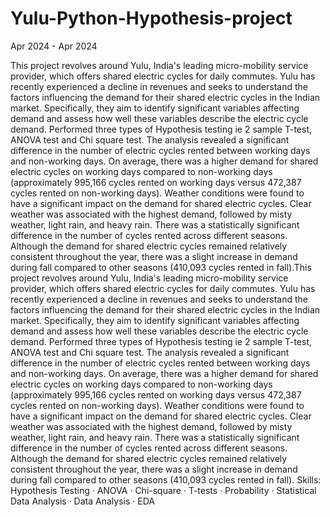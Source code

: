 # Yulu-Python-Hypothesis-project
Apr 2024 - Apr 2024

This project revolves around Yulu, India's leading micro-mobility service provider, which offers shared electric cycles for daily commutes. Yulu has recently experienced a decline in revenues and seeks to understand the factors influencing the demand for their shared electric cycles in the Indian market.
Specifically, they aim to identify significant variables affecting demand and assess how well these variables describe the electric cycle demand.
Performed three types of Hypothesis testing ie 2 sample T-test, ANOVA test and Chi square test.
The analysis revealed a significant difference in the number of electric cycles rented between working days and non-working days. On average, there was a higher demand for shared electric cycles on working days compared to non-working days (approximately 995,166 cycles rented on working days versus 472,387 cycles rented on non-working days).
Weather conditions were found to have a significant impact on the demand for shared electric cycles. Clear weather was associated with the highest demand, followed by misty weather, light rain, and heavy rain.
There was a statistically significant difference in the number of cycles rented across different seasons. Although the demand for shared electric cycles remained relatively consistent throughout the year, there was a slight increase in demand during fall compared to other seasons (410,093 cycles rented in fall).This project revolves around Yulu, India's leading micro-mobility service provider, which offers shared electric cycles for daily commutes. Yulu has recently experienced a decline in revenues and seeks to understand the factors influencing the demand for their shared electric cycles in the Indian market. Specifically, they aim to identify significant variables affecting demand and assess how well these variables describe the electric cycle demand. Performed three types of Hypothesis testing ie 2 sample T-test, ANOVA test and Chi square test. The analysis revealed a significant difference in the number of electric cycles rented between working days and non-working days. On average, there was a higher demand for shared electric cycles on working days compared to non-working days (approximately 995,166 cycles rented on working days versus 472,387 cycles rented on non-working days). Weather conditions were found to have a significant impact on the demand for shared electric cycles. Clear weather was associated with the highest demand, followed by misty weather, light rain, and heavy rain. There was a statistically significant difference in the number of cycles rented across different seasons. Although the demand for shared electric cycles remained relatively consistent throughout the year, there was a slight increase in demand during fall compared to other seasons (410,093 cycles rented in fall).
Skills: Hypothesis Testing · ANOVA · Chi-square · T-tests · Probability · Statistical Data Analysis · Data Analysis · EDA

